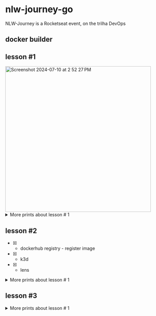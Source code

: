 # nlw-journey-go

NLW-Journey is a Rocketseat event, on the trilha DevOps

## docker builder

## lesson #1

<img width="458" alt="Screenshot 2024-07-10 at 2 52 27 PM" src="https://github.com/fjpiedade/nlw-journey-devops-api-go/assets/82730685/e0bded06-4917-4056-9c74-eabf775fa3f9">


<details>
<summary>More prints about lesson # 1</summary>

![Screenshot 2024-07-10 at 2 52 00 PM](https://github.com/fjpiedade/nlw-journey-devops-api-go/assets/82730685/fda8c614-d49e-49c3-a3fe-6bf6c5f3390b)

### actions created

![Screenshot 2024-07-10 at 2 34 08 PM](https://github.com/fjpiedade/nlw-journey-devops-api-go/assets/82730685/aadb650b-102a-4941-9006-db7ddf5236ae)

</details>

## lesson #2

- [x] - dockerhub registry - register image
- [x] - k3d 
- [x] - lens

<details>
<summary>More prints about lesson # 1</summary>

Dockerhub

![Screenshot 2024-07-10 at 5 24 01 PM](https://github.com/fjpiedade/nlw-journey-devops-api-go/assets/82730685/156e99e8-4d64-4585-a8be-c73eb4275fe0)


Lens dashboard

<img width="1430" alt="Screenshot 2024-07-10 at 9 27 28 PM" src="https://github.com/fjpiedade/nlw-journey-devops-api-go/assets/82730685/585d9e03-9653-44f8-8157-38eb6663517e">


k3d - cluster available - 3 pods

<img width="1146" alt="Screenshot 2024-07-10 at 9 22 31 PM" src="https://github.com/fjpiedade/nlw-journey-devops-api-go/assets/82730685/b3218072-9948-4089-96b2-985955feaee0">


app available the view on lens app


<img width="407" alt="Screenshot 2024-07-10 at 10 08 53 PM" src="https://github.com/fjpiedade/nlw-journey-devops-api-go/assets/82730685/06347490-fdad-45ad-885b-c89facf01d22">


<img width="971" alt="Screenshot 2024-07-10 at 10 10 03 PM" src="https://github.com/fjpiedade/nlw-journey-devops-api-go/assets/82730685/db901a6a-38fc-4467-8df8-98e261ed5867">



</details>

## lesson #3

<details>
<summary>More prints about lesson # 1</summary>

</details>
